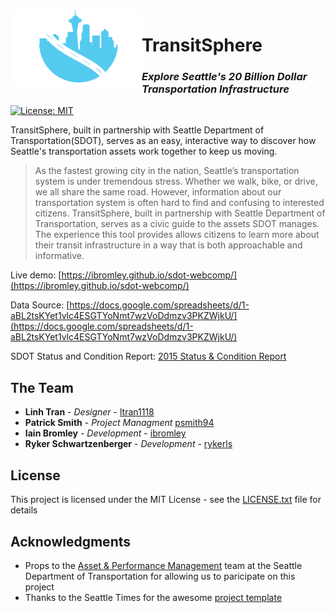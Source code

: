 <img align="left" width="210" src="https://github.com/ibromley/transitsphere-page/blob/master/images/transitsphere_logo.png"> 

# TransitSphere
### _Explore Seattle's 20 Billion Dollar Transportation Infrastructure_

[![License: MIT](https://img.shields.io/badge/License-MIT-yellow.svg)](https://opensource.org/licenses/MIT)

TransitSphere, built in partnership with Seattle Department of Transportation(SDOT), serves as an easy, interactive way to discover how Seattle's transportation assets work together to keep us moving.

> As the fastest growing city in the nation, Seattle’s transportation system is under tremendous stress. Whether we walk, bike, or drive, we all share the same road. However, information about our transportation system is often hard to find and confusing to interested citizens. TransitSphere, built in partnership with Seattle Department of Transportation, serves as a civic guide to the assets SDOT manages. The experience this tool provides allows citizens to learn more about their transit infrastructure in a way that is both approachable and informative.

Live demo: [https://ibromley.github.io/sdot-webcomp/](https://ibromley.github.io/sdot-webcomp/)

Data Source: [https://docs.google.com/spreadsheets/d/1-aBL2tsKYet1vlc4ESGTYoNmt7wzVoDdmzv3PKZWjkU/](https://docs.google.com/spreadsheets/d/1-aBL2tsKYet1vlc4ESGTYoNmt7wzVoDdmzv3PKZWjkU/)

SDOT Status and Condition Report: [2015 Status & Condition Report](http://www.seattle.gov/Documents/Departments/SDOT/About/SDOT2015SCReportFinal12-7-2015.pdf)


## The Team

* **Linh Tran** - *Designer* - [ltran1118](https://github.com/ltran1118)
* **Patrick Smith** - *Project Managment* [psmith94](https://github.com/psmith94)
* **Iain Bromley** - *Development* - [ibromley](https://github.com/ibromley)
* **Ryker Schwartzenberger** - *Development* - [rykerls](https://github.com/rykerls)

## License

This project is licensed under the MIT License - see the [LICENSE.txt](./LICENSE.txt) file for details

## Acknowledgments

* Props to the [Asset & Performance Management](http://www.seattle.gov/transportation/about-sdot/asset-management) team at the Seattle Department of Transportation for allowing us to paricipate on this project
* Thanks to the Seattle Times for the awesome [project template](https://github.com/seattletimes/newsapp-template)
